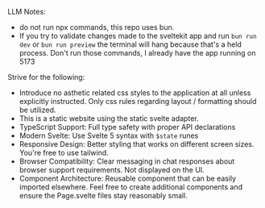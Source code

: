 LLM Notes:

- do not run npx commands, this repo uses bun.
- If you try to validate changes made to the sveltekit app and run `bun run dev` or `bun run preview` the terminal will hang because that's a held process. Don't run those commands, I already have the app running on 5173

Strive for the following:

- Introduce no asthetic related css styles to the application at all unless explicitly instructed. Only css rules regarding layout / formatting should be utilized.
- This is a static website using the static svelte adapter.
- TypeScript Support: Full type safety with proper API declarations
- Modern Svelte: Use Svelte 5 syntax with `$state` runes
- Responsive Design: Better styling that works on different screen sizes. You're free to use tailwind.
- Browser Compatibility: Clear messaging in chat responses about browser support requirements. Not displayed on the UI.
- Component Architecture: Reusable component that can be easily imported elsewhere. Feel free to create additional components and ensure the Page.svelte files stay reasonably small.
